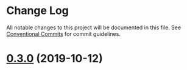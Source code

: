 # Change Log

All notable changes to this project will be documented in this file.
See [Conventional Commits](https://conventionalcommits.org) for commit guidelines.

# [0.3.0](https://172.20.2.10/yuanjinhui/hd-utils/compare/hd-http@0.2.1...hd-http@0.3.0) (2019-10-12)